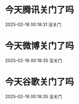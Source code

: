 # 今天腾讯关门了吗

2025-02-18 00:18:31 没关门

# 今天微博关门了吗

2025-02-18 00:18:35 没关门

# 今天谷歌关门了吗

2025-02-18 00:18:35 没关门

